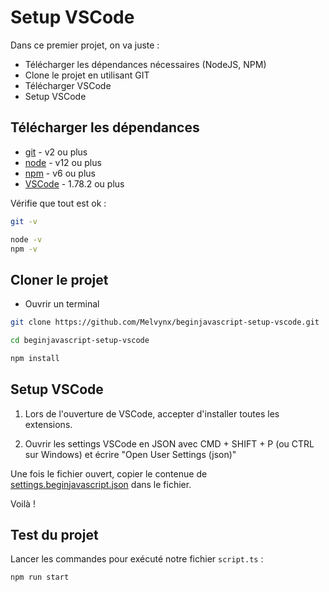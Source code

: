 # Setup VSCode

Dans ce premier projet, on va juste :

- Télécharger les dépendances nécessaires (NodeJS, NPM)
- Clone le projet en utilisant GIT
- Télécharger VSCode
- Setup VSCode

## Télécharger les dépendances

- [git](https://git-scm.com/downloads) - v2 ou plus
- [node](https://nodejs.org/en/) - v12 ou plus
- [npm](https://nodejs.org/en/) - v6 ou plus
- [VSCode](https://code.visualstudio.com/download) - 1.78.2 ou plus

Vérifie que tout est ok : 

```bash
git -v

node -v
npm -v
```

## Cloner le projet

- Ouvrir un terminal

```bash
git clone https://github.com/Melvynx/beginjavascript-setup-vscode.git

cd beginjavascript-setup-vscode

npm install
```

## Setup VSCode

1. Lors de l'ouverture de VSCode, accepter d'installer toutes les extensions.

2. Ouvrir les settings VSCode en JSON avec CMD + SHIFT + P (ou CTRL sur Windows) et écrire "Open User Settings (json)"

Une fois le fichier ouvert, copier le contenue de [settings.beginjavascript.json](https://raw.githubusercontent.com/Melvynx/beginjavascript-module2-base/main/.vscode/settings.beginjavascript.json) dans le fichier.

Voilà !

## Test du projet

Lancer les commandes pour exécuté notre fichier `script.ts` :

```bash
npm run start
```

